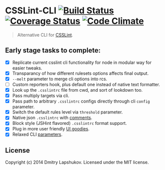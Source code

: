 # CSSLint-CLI [![Build Status](http://img.shields.io/travis/dmi3y/csslint-cli.svg?style=flat&branch=master)](http://travis-ci.org/dmi3y/csslint-cli) [![Coverage Status](http://img.shields.io/codeclimate/coverage/github/dmi3y/csslint-cli.svg?style=flat)](https://coveralls.io/r/dmi3y/csslint-cli) [![Code Climate](http://img.shields.io/codeclimate/github/dmi3y/csslint-cli.svg?style=flat)](https://codeclimate.com/github/dmi3y/csslint-cli)


> Alternative CLI for [CSSLint](https://github.com/CSSLint/csslint).

## Early stage tasks to complete:

- [x] Replicate current csslint cli functionality for node in modular way for easier tweaks.
- [x] Transparancy of how different rulesets options affects final output.
- [x] `--melt` parameter to merge cli options into rcs.
- [ ] Custom reporters hook, plus default one instead of native text formatter.
- [x] Look up the `.csslintrc` file from cwd, and sort of lookdown too.
- [x] Pass multiply targets via cli.
- [x] Pass path to arbitrary `.csslintrc` configs directly through cli `config` parameter.
- [x] Switch the default rules level via `threshold` parameter.
- [x] Native json `.csslintrc` with [comments](https://github.com/sindresorhus/strip-json-comments).
- [x] Block style (JSHint flavored) `.csslintrc` format support.
- [x] Plug in more user friendly [UI goodies](https://github.com/sindresorhus/chalk).
- [x] Relaxed CLI [parameters](https://github.com/substack/minimist).

## License
Copyright (c) 2014 Dmitry Lapshukov. Licensed under the MIT license.
